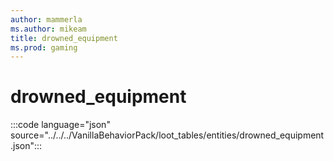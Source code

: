 ```yaml
---
author: mammerla
ms.author: mikeam
title: drowned_equipment
ms.prod: gaming
---
```


# drowned_equipment

:::code language="json" source="../../../VanillaBehaviorPack/loot_tables/entities/drowned_equipment.json":::